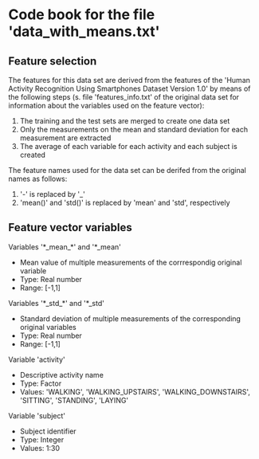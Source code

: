 # Code book for the file 'data_with_means.txt'

## Feature selection 

The features for this data set are derived from the features of the 'Human Activity Recognition Using Smartphones Dataset Version 1.0' by means of the following steps (s. file 'features_info.txt' of the original data set for information about the variables used on the feature vector): 

1. The training and the test sets are merged to create one data set 
2. Only the measurements on the mean and standard deviation for each measurement are extracted
3. The average of each variable for each activity and each subject is created

The feature names used for the data set can be derifed from the original names as follows:

1. '-' is replaced by '_'
2. 'mean()' and 'std()' is replaced by 'mean' and 'std', respectively

## Feature vector variables

Variables '\*\_mean\_\*' and '\*\_mean'

- Mean value of multiple measurements of the corrrespondig original variable
- Type: Real number
- Range: [-1,1]
		
Variables '\*\_std\_\*' and '\*\_std'

- Standard deviation of multiple measurements of the corresponding original variables
- Type: Real number
- Range: [-1,1]

Variable 'activity'

- Descriptive activity name
- Type: Factor
- Values: 'WALKING', 'WALKING_UPSTAIRS', 'WALKING_DOWNSTAIRS', 'SITTING', 'STANDING', 'LAYING'

Variable 'subject'

- Subject identifier
- Type: Integer
- Values: 1:30
